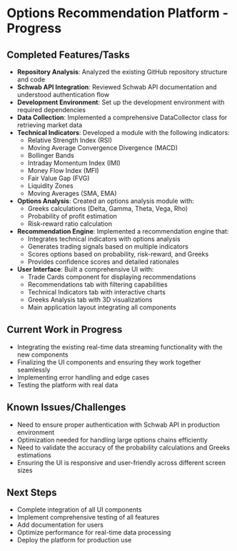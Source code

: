 # Options Recommendation Platform - Progress

## Completed Features/Tasks

- **Repository Analysis**: Analyzed the existing GitHub repository structure and code
- **Schwab API Integration**: Reviewed Schwab API documentation and understood authentication flow
- **Development Environment**: Set up the development environment with required dependencies
- **Data Collection**: Implemented a comprehensive DataCollector class for retrieving market data
- **Technical Indicators**: Developed a module with the following indicators:
  - Relative Strength Index (RSI)
  - Moving Average Convergence Divergence (MACD)
  - Bollinger Bands
  - Intraday Momentum Index (IMI)
  - Money Flow Index (MFI)
  - Fair Value Gap (FVG)
  - Liquidity Zones
  - Moving Averages (SMA, EMA)
- **Options Analysis**: Created an options analysis module with:
  - Greeks calculations (Delta, Gamma, Theta, Vega, Rho)
  - Probability of profit estimation
  - Risk-reward ratio calculation
- **Recommendation Engine**: Implemented a recommendation engine that:
  - Integrates technical indicators with options analysis
  - Generates trading signals based on multiple indicators
  - Scores options based on probability, risk-reward, and Greeks
  - Provides confidence scores and detailed rationales
- **User Interface**: Built a comprehensive UI with:
  - Trade Cards component for displaying recommendations
  - Recommendations tab with filtering capabilities
  - Technical Indicators tab with interactive charts
  - Greeks Analysis tab with 3D visualizations
  - Main application layout integrating all components

## Current Work in Progress

- Integrating the existing real-time data streaming functionality with the new components
- Finalizing the UI components and ensuring they work together seamlessly
- Implementing error handling and edge cases
- Testing the platform with real data

## Known Issues/Challenges

- Need to ensure proper authentication with Schwab API in production environment
- Optimization needed for handling large options chains efficiently
- Need to validate the accuracy of the probability calculations and Greeks estimations
- Ensuring the UI is responsive and user-friendly across different screen sizes

## Next Steps

- Complete integration of all UI components
- Implement comprehensive testing of all features
- Add documentation for users
- Optimize performance for real-time data processing
- Deploy the platform for production use
